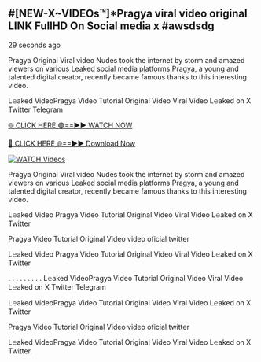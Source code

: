 ## #[NEW-X~VIDEOs™]*Pragya viral video original LINK FullHD On Social media x #awsdsdg

29 seconds ago

Pragya Original Viral video Nudes took the internet by storm and amazed viewers on various Leaked social media platforms.Pragya, a young and talented digital creator, recently became famous thanks to this interesting video.

L𝚎aked VideoPragya Video Tutorial Original Video Viral Video L𝚎aked on X Twitter Telegram

[🌐 CLICK HERE 🟢==►► WATCH NOW](https://shorturl.at/XvvZf)

[🔴 CLICK HERE 🌐==►► Download Now](https://shorturl.at/XvvZf)

[![WATCH Videos](https://i.imgur.com/dJHk4Zq.gif)](https://shorturl.at/XvvZf)

Pragya Original Viral video Nudes took the internet by storm and amazed viewers on various Leaked social media platforms.Pragya, a young and talented digital creator, recently became famous thanks to this interesting video.

L𝚎aked Video Pragya Video Tutorial Original Video Viral Video L𝚎aked on X Twitter

Pragya Video Tutorial Original Video video oficial twitter

L𝚎aked Video Pragya Video Tutorial Original Video Viral Video L𝚎aked on X Twitter

. . . . . . . . . L𝚎aked VideoPragya Video Tutorial Original Video Viral Video L𝚎aked on X Twitter Telegram

L𝚎aked VideoPragya Video Tutorial Original Video Viral Video L𝚎aked on X Twitter

Pragya Video Tutorial Original Video video oficial twitter

L𝚎aked VideoPragya Video Tutorial Original Video Viral Video L𝚎aked on X Twitter.